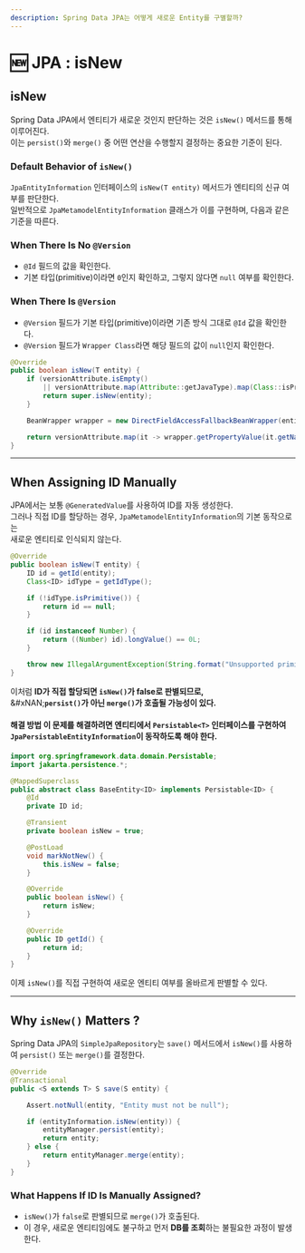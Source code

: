 ```yaml
---
description: Spring Data JPA는 어떻게 새로운 Entity를 구별할까?
---
```


# 🆕 JPA : isNew

## isNew

Spring Data JPA에서 엔티티가 새로운 것인지 판단하는 것은 `isNew()` 메서드를 통해 이루어진다. \
이는 `persist()`와 `merge()` 중 어떤 연산을 수행할지 결정하는 중요한 기준이 된다.

### Default Behavior of `isNew()`

`JpaEntityInformation` 인터페이스의 `isNew(T entity)` 메서드가 엔티티의 신규 여부를 판단한다. \
일반적으로 `JpaMetamodelEntityInformation` 클래스가 이를 구현하며, 다음과 같은 기준을 따른다.

### When There Is No `@Version`

* `@Id` 필드의 값을 확인한다.
* 기본 타입(primitive)이라면 `0`인지 확인하고, 그렇지 않다면 `null` 여부를 확인한다.

### When There Is `@Version`

* `@Version` 필드가 기본 타입(primitive)이라면 기존 방식 그대로 `@Id` 값을 확인한다.
* `@Version` 필드가 `Wrapper Class`라면 해당 필드의 값이 `null`인지 확인한다.

```java
@Override
public boolean isNew(T entity) {
    if (versionAttribute.isEmpty()
        || versionAttribute.map(Attribute::getJavaType).map(Class::isPrimitive).orElse(false)) {
        return super.isNew(entity);
    }

    BeanWrapper wrapper = new DirectFieldAccessFallbackBeanWrapper(entity);

    return versionAttribute.map(it -> wrapper.getPropertyValue(it.getName()) == null).orElse(true);
}
```

***

## When Assigning ID Manually

JPA에서는 보통 `@GeneratedValue`를 사용하여 ID를 자동 생성한다. \
그러나 직접 ID를 할당하는 경우, `JpaMetamodelEntityInformation`의 기본 동작으로는 \
새로운 엔티티로 인식되지 않는다.

```java
@Override
public boolean isNew(T entity) {
    ID id = getId(entity);
    Class<ID> idType = getIdType();

    if (!idType.isPrimitive()) {
        return id == null;
    }

    if (id instanceof Number) {
        return ((Number) id).longValue() == 0L;
    }

    throw new IllegalArgumentException(String.format("Unsupported primitive id type %s", idType));
}
```

이처럼 **ID가 직접 할당되면 `isNew()`가 false로 판별되므로,** \
&#xNAN;**`persist()`가 아닌 `merge()`가 호출될 가능성이 있다.**

#### **해결 방법** 이 문제를 해결하려면 엔티티에서 `Persistable<T>` 인터페이스를 구현하여 `JpaPersistableEntityInformation`이 동작하도록 해야 한다.

```java
import org.springframework.data.domain.Persistable;
import jakarta.persistence.*;

@MappedSuperclass
public abstract class BaseEntity<ID> implements Persistable<ID> {
    @Id
    private ID id;

    @Transient
    private boolean isNew = true;

    @PostLoad
    void markNotNew() {
        this.isNew = false;
    }

    @Override
    public boolean isNew() {
        return isNew;
    }

    @Override
    public ID getId() {
        return id;
    }
}
```

이제 `isNew()`를 직접 구현하여 새로운 엔티티 여부를 올바르게 판별할 수 있다.

***

## Why `isNew()` Matters ?&#x20;

Spring Data JPA의 `SimpleJpaRepository`는 `save()` 메서드에서 `isNew()`를 사용하여 `persist()` 또는 `merge()`를 결정한다.

```java
@Override
@Transactional
public <S extends T> S save(S entity) {

    Assert.notNull(entity, "Entity must not be null");

    if (entityInformation.isNew(entity)) {
        entityManager.persist(entity);
        return entity;
    } else {
        return entityManager.merge(entity);
    }
}
```

### **What Happens If ID Is Manually Assigned?**

* `isNew()`가 `false`로 판별되므로 `merge()`가 호출된다.
* 이 경우, 새로운 엔티티임에도 불구하고 먼저 **DB를 조회**하는 불필요한 과정이 발생한다.
